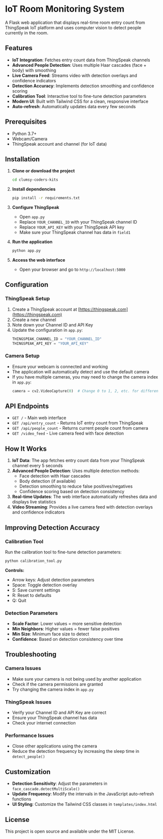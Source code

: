 # IoT Room Monitoring System

A Flask web application that displays real-time room entry count from ThingSpeak IoT platform and uses computer vision to detect people currently in the room.

## Features

- **IoT Integration**: Fetches entry count data from ThingSpeak channels
- **Advanced People Detection**: Uses multiple Haar cascades (face + body) with smoothing
- **Live Camera Feed**: Streams video with detection overlays and confidence indicators
- **Detection Accuracy**: Implements detection smoothing and confidence scoring
- **Calibration Tool**: Interactive tool to fine-tune detection parameters
- **Modern UI**: Built with Tailwind CSS for a clean, responsive interface
- **Auto-refresh**: Automatically updates data every few seconds

## Prerequisites

- Python 3.7+
- Webcam/Camera
- ThingSpeak account and channel (for IoT data)

## Installation

1. **Clone or download the project**
   ```bash
   cd clumsy-coders-kits
   ```

2. **Install dependencies**
   ```bash
   pip install -r requirements.txt
   ```

3. **Configure ThingSpeak**
   - Open `app.py`
   - Replace `YOUR_CHANNEL_ID` with your ThingSpeak channel ID
   - Replace `YOUR_API_KEY` with your ThingSpeak API key
   - Make sure your ThingSpeak channel has data in `field1`

4. **Run the application**
   ```bash
   python app.py
   ```

5. **Access the web interface**
   - Open your browser and go to `http://localhost:5000`

## Configuration

### ThingSpeak Setup

1. Create a ThingSpeak account at [https://thingspeak.com](https://thingspeak.com)
2. Create a new channel
3. Note down your Channel ID and API Key
4. Update the configuration in `app.py`:
   ```python
   THINGSPEAK_CHANNEL_ID = "YOUR_CHANNEL_ID"
   THINGSPEAK_API_KEY = "YOUR_API_KEY"
   ```

### Camera Setup

- Ensure your webcam is connected and working
- The application will automatically detect and use the default camera
- If you have multiple cameras, you may need to change the camera index in `app.py`:
   ```python
   camera = cv2.VideoCapture(0)  # Change 0 to 1, 2, etc. for different cameras
   ```

## API Endpoints

- `GET /` - Main web interface
- `GET /api/entry_count` - Returns IoT entry count from ThingSpeak
- `GET /api/people_count` - Returns current people count from camera
- `GET /video_feed` - Live camera feed with face detection

## How It Works

1. **IoT Data**: The app fetches entry count data from your ThingSpeak channel every 5 seconds
2. **Advanced People Detection**: Uses multiple detection methods:
   - Face detection with Haar cascades
   - Body detection (if available)
   - Detection smoothing to reduce false positives/negatives
   - Confidence scoring based on detection consistency
3. **Real-time Updates**: The web interface automatically refreshes data and displays live statistics
4. **Video Streaming**: Provides a live camera feed with detection overlays and confidence indicators

## Improving Detection Accuracy

### Calibration Tool
Run the calibration tool to fine-tune detection parameters:
```bash
python calibration_tool.py
```

**Controls:**
- Arrow keys: Adjust detection parameters
- Space: Toggle detection overlay
- S: Save current settings
- R: Reset to defaults
- Q: Quit

### Detection Parameters
- **Scale Factor**: Lower values = more sensitive detection
- **Min Neighbors**: Higher values = fewer false positives
- **Min Size**: Minimum face size to detect
- **Confidence**: Based on detection consistency over time

## Troubleshooting

### Camera Issues
- Make sure your camera is not being used by another application
- Check if the camera permissions are granted
- Try changing the camera index in `app.py`

### ThingSpeak Issues
- Verify your Channel ID and API Key are correct
- Ensure your ThingSpeak channel has data
- Check your internet connection

### Performance Issues
- Close other applications using the camera
- Reduce the detection frequency by increasing the sleep time in `detect_people()`

## Customization

- **Detection Sensitivity**: Adjust the parameters in `face_cascade.detectMultiScale()`
- **Update Frequency**: Modify the intervals in the JavaScript auto-refresh functions
- **UI Styling**: Customize the Tailwind CSS classes in `templates/index.html`

## License

This project is open source and available under the MIT License.
